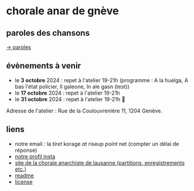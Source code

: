 # chorale anar de gnève
    
## paroles des chansons

[→ paroles](./paroles.md)

## évènements à venir 

- le __3 octobre__ 2024 : repet à l'atelier 19-21h (programme : A la huelga, A bas l'état policier, Il galeone, In ale gasn (test))
- le __17 octobre__ 2024 : repet à l'atelier 19-21h
- le __31 octobre__ 2024 : repet à l'atelier 19-21h 🎃

Adresse de l'atelier : Rue de la Coulouvrenière 11, 1204 Genève.

## liens
- notre email : la *tiret* korage *at* riseup *point* net (compter un délai de réponse)
- [notre profil insta](https://www.instagram.com/lachoraleanardegneve)
- [site de la chorale anarchiste de lausanne (partitions, enregistrements etc.)](https://lachorale.ch)
- [readme](./README.md)
- [license](./LICENSE)

